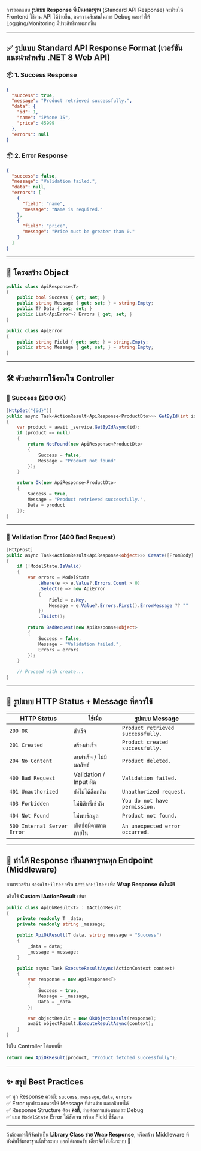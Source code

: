 การออกแบบ **รูปแบบ Response ที่เป็นมาตรฐาน** (Standard API Response) จะช่วยให้ Frontend ใช้งาน API ได้ง่ายขึ้น, ลดความสับสนในการ Debug และทำให้ Logging/Monitoring มีประสิทธิภาพมากขึ้น

---

## ✅ รูปแบบ **Standard API Response Format** (เวอร์ชันแนะนำสำหรับ .NET 8 Web API)

### 📦 **1. Success Response**

```json
{
  "success": true,
  "message": "Product retrieved successfully.",
  "data": {
    "id": 1,
    "name": "iPhone 15",
    "price": 45999
  },
  "errors": null
}
```

### 📦 **2. Error Response**

```json
{
  "success": false,
  "message": "Validation failed.",
  "data": null,
  "errors": [
    {
      "field": "name",
      "message": "Name is required."
    },
    {
      "field": "price",
      "message": "Price must be greater than 0."
    }
  ]
}
```

---

## 🧱 โครงสร้าง Object

```csharp
public class ApiResponse<T>
{
    public bool Success { get; set; }
    public string Message { get; set; } = string.Empty;
    public T? Data { get; set; }
    public List<ApiError>? Errors { get; set; }
}

public class ApiError
{
    public string Field { get; set; } = string.Empty;
    public string Message { get; set; } = string.Empty;
}
```

---

## 🛠 ตัวอย่างการใช้งานใน Controller

### 🎯 Success (200 OK)
```csharp
[HttpGet("{id}")]
public async Task<ActionResult<ApiResponse<ProductDto>>> GetById(int id)
{
    var product = await _service.GetByIdAsync(id);
    if (product == null)
    {
        return NotFound(new ApiResponse<ProductDto>
        {
            Success = false,
            Message = "Product not found"
        });
    }

    return Ok(new ApiResponse<ProductDto>
    {
        Success = true,
        Message = "Product retrieved successfully.",
        Data = product
    });
}
```

---

### 🎯 Validation Error (400 Bad Request)
```csharp
[HttpPost]
public async Task<ActionResult<ApiResponse<object>>> Create([FromBody] ProductCreateRequest request)
{
    if (!ModelState.IsValid)
    {
        var errors = ModelState
            .Where(e => e.Value?.Errors.Count > 0)
            .Select(e => new ApiError
            {
                Field = e.Key,
                Message = e.Value?.Errors.First().ErrorMessage ?? ""
            })
            .ToList();

        return BadRequest(new ApiResponse<object>
        {
            Success = false,
            Message = "Validation failed.",
            Errors = errors
        });
    }

    // Proceed with create...
}
```

---

## 🎨 รูปแบบ HTTP Status + Message ที่ควรใช้

| HTTP Status | ใช้เมื่อ | รูปแบบ Message |
|-------------|-----------|----------------|
| `200 OK` | สำเร็จ | `Product retrieved successfully.` |
| `201 Created` | สร้างสำเร็จ | `Product created successfully.` |
| `204 No Content` | ลบสำเร็จ / ไม่มีผลลัพธ์ | `Product deleted.` |
| `400 Bad Request` | Validation / Input ผิด | `Validation failed.` |
| `401 Unauthorized` | ยังไม่ได้ล็อกอิน | `Unauthorized request.` |
| `403 Forbidden` | ไม่มีสิทธิ์เข้าถึง | `You do not have permission.` |
| `404 Not Found` | ไม่พบข้อมูล | `Product not found.` |
| `500 Internal Server Error` | เกิดข้อผิดพลาดภายใน | `An unexpected error occurred.` |

---

## 🧪 ทำให้ Response เป็นมาตรฐานทุก Endpoint (Middleware)

สามารถสร้าง `ResultFilter` หรือ `ActionFilter` เพื่อ **Wrap Response อัตโนมัติ**

หรือใช้ **Custom IActionResult** เช่น:

```csharp
public class ApiOkResult<T> : IActionResult
{
    private readonly T _data;
    private readonly string _message;

    public ApiOkResult(T data, string message = "Success")
    {
        _data = data;
        _message = message;
    }

    public async Task ExecuteResultAsync(ActionContext context)
    {
        var response = new ApiResponse<T>
        {
            Success = true,
            Message = _message,
            Data = _data
        };

        var objectResult = new OkObjectResult(response);
        await objectResult.ExecuteResultAsync(context);
    }
}
```

ใช้ใน Controller ได้แบบนี้:
```csharp
return new ApiOkResult(product, "Product fetched successfully");
```

---

## ✨ สรุป Best Practices

✅ ทุก Response ควรมี: `success`, `message`, `data`, `errors`  
✅ Error ทุกประเภทควรให้ Message ที่อ่านง่าย และอธิบายได้  
✅ Response Structure ต้อง **คงที่**, ง่ายต่อการแสดงผลและ Debug  
✅ แยก `ModelState` Error ให้ชัดเจน พร้อม Field ชี้ชัดเจน

---

ถ้าต้องการให้จัดทำเป็น **Library Class ช่วย Wrap Response**, หรือสร้าง Middleware ที่บังคับใช้มาตรฐานนี้ทั่วระบบ บอกได้เลยครับ เดี๋ยวจัดให้เต็มระบบ 💪

